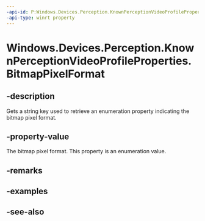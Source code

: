 ```yaml
---
-api-id: P:Windows.Devices.Perception.KnownPerceptionVideoProfileProperties.BitmapPixelFormat
-api-type: winrt property
---
```


<!-- Property syntax
public string BitmapPixelFormat { get; }
-->

# Windows.Devices.Perception.KnownPerceptionVideoProfileProperties.BitmapPixelFormat

## -description
Gets a string key used to retrieve an enumeration property indicating the bitmap pixel format.

## -property-value
The bitmap pixel format. This property is an enumeration value.

## -remarks

## -examples

## -see-also
